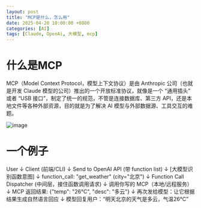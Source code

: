 ```yaml
---
layout: post
title: "MCP是什么，怎么用"
date: 2025-04-20 10:00:00 +0800
categories: [AI]
tags: [Claude, OpenAi, 大模型, mcp]
---
```


# 什么是MCP

MCP（Model Context Protocol，模型上下文协议）是由 Anthropic 公司（也就是开发 Claude 模型的公司）推出的一个开放标准协议，就像是一个 “通用插头” 或者 “USB 接口”，制定了统一的规范，不管是连接数据库、第三方 API，还是本地文件等各种外部资源，目的就是为了解决 AI 模型与外部数据源、工具交互的难题。

![image](https://github.com/user-attachments/assets/a207a970-1567-4392-873c-877702d07ff8)


# 一个例子

User
 ↓
Client (前端/CLI)
 ↓
Send to OpenAI API (带 function list)
 ↓
[大模型识别函数意图]
 ↓
function_call: "get_weather" (city="北京")
 ↓
Function Call Dispatcher (中间层，接住函数调用请求)
 ↓
调用你写的 MCP（本地/远程服务）
 ↓
MCP 返回结果: {"temp": "26°C", "desc": "多云"}
 ↓
再次发给模型：让它根据结果生成自然语言回应
 ↓
模型回复用户：“明天北京的天气是多云，气温26°C”
